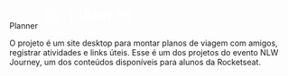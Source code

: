 Planner <svg width="172" height="45" viewBox="0 0 172 45" fill="none" xmlns="http://www.w3.org/2000/svg">
<path d="M40.0404 21.8266C40.0404 21.1589 39.9691 20.499 39.8242 19.8469C39.8175 19.7728 39.8169 19.6981 39.8029 19.6251C39.367 17.3258 38.469 15.222 37.1189 13.3125C36.3612 12.242 35.5008 11.2626 34.4849 10.4274C34.418 10.3634 34.3546 10.2955 34.2838 10.237C31.4718 7.91867 28.2486 6.6657 24.6043 6.51462C23.5861 6.4725 22.5701 6.51743 21.5654 6.71175C21.4817 6.71849 21.3969 6.71849 21.3149 6.73366C19.1695 7.13858 17.1538 7.88105 15.3325 9.09976C11.4321 11.709 9.01877 15.3197 8.22688 19.948C7.69335 23.0667 8.10333 26.0921 9.42482 28.9879C12.4216 35.5543 19.616 39.8889 27.4085 38.0917C33.6559 36.6506 37.6754 32.6811 39.5305 26.5454C39.9944 25.011 40.1196 23.4267 40.0404 21.8266ZM38.3595 26.2084C36.6617 31.6741 33.1443 35.4077 27.5562 36.768C21.3289 38.2832 16.1777 36.2496 12.234 31.2377C10.1903 28.6408 9.15749 25.6406 9.21814 22.3225C9.29396 18.1974 10.9041 14.7132 13.8571 11.8624C15.8576 9.93096 18.2366 8.65945 20.9622 8.05852C20.9976 8.05065 21.0301 8.03156 21.0644 8.01752C21.0801 8.03212 21.0964 8.04335 21.1133 8.05178C21.1284 8.03268 21.1447 8.0164 21.1621 8.00404C21.8327 7.91306 22.5005 7.79624 23.1778 7.75974C27.0299 7.55531 30.4311 8.71224 33.4156 11.1396C34.3776 11.9219 35.233 12.816 35.9518 13.8134C37.4334 15.8712 38.4494 18.1368 38.7605 20.6849C38.8728 21.6014 38.8874 22.5186 38.8605 23.4385H38.8588C38.8588 23.4385 38.8537 23.4413 38.8509 23.4435C38.8537 23.4475 38.8565 23.4514 38.8599 23.4548C38.7582 24.3848 38.6381 25.3126 38.3595 26.2084Z" fill="white"/>
<path d="M36.4876 22.3248C32.4041 18.2733 28.3183 14.224 24.2387 10.1685C24.0814 10.0124 24.0039 9.98544 23.8298 10.1595C20.8459 13.1412 17.8542 16.115 14.8636 19.0904C13.7836 20.1648 12.7019 21.2381 11.6208 22.3119C11.4921 22.3933 11.3866 22.4781 11.5747 22.6084C11.7404 22.7662 11.9061 22.9235 12.0717 23.0813C12.147 23.1633 12.2189 23.2487 12.2975 23.3273C16.1289 27.1384 19.9631 30.9479 23.7894 34.7652C23.9781 34.9534 24.0691 34.991 24.2808 34.7787C26.4722 32.5805 28.6788 30.397 30.8787 28.2066C31.7857 27.3036 32.6854 26.3937 33.5885 25.4867C34.5759 24.5179 35.5615 23.5474 36.5522 22.5826C36.6977 22.4405 36.5556 22.3927 36.4876 22.3248ZM24.6436 32.4823V29.9022C24.6425 28.9761 24.6425 28.0494 24.6414 27.1233V27.1025C24.6408 26.6234 24.6408 26.1449 24.6397 25.6664V25.6462C24.6391 25.1144 24.6385 24.5825 24.6374 24.0507V24.045C24.6374 23.8311 24.6369 23.6176 24.6363 23.4037V23.3806C24.6363 23.2397 24.6425 23.1549 24.8463 23.1554C26.8418 23.1616 28.8372 23.1627 30.8321 23.1633H30.8489C31.8402 23.1633 32.8315 23.1633 33.8227 23.1639C33.8575 23.1639 33.8924 23.17 33.9901 23.1785C30.8894 26.3089 27.7994 29.3799 24.6436 32.4823ZM24.6459 12.5582C24.7705 12.5958 24.8362 12.6874 24.9115 12.761C25.9342 13.7629 26.9552 14.7671 27.9774 15.7696C28.0437 15.8347 28.1155 15.8937 28.1846 15.9555C28.2178 15.988 28.2509 16.02 28.284 16.0521C28.4037 16.2026 28.5379 16.339 28.6923 16.4542C28.7109 16.5036 28.7446 16.5379 28.7945 16.5553C28.8198 16.612 28.8603 16.653 28.9175 16.6766C29.3758 17.1416 29.8296 17.6106 30.2924 18.0711C31.2915 19.064 32.2951 20.053 33.2965 21.0432C33.3184 21.0993 33.3571 21.1392 33.4133 21.1611C33.4318 21.2139 33.4672 21.2499 33.52 21.2684C33.5419 21.3251 33.5807 21.3644 33.6374 21.3863C33.6565 21.4386 33.6919 21.4739 33.7441 21.493C33.8059 21.5711 33.8677 21.6486 33.9283 21.725C33.8688 21.7997 33.798 21.7677 33.7385 21.7677C30.8096 21.7682 27.8802 21.7643 24.9514 21.7705C24.72 21.771 24.6357 21.7385 24.6369 21.4734C24.6414 19.9896 24.6419 18.5052 24.6408 17.0214V17.0057C24.6447 16.8018 24.6492 16.6002 24.6593 16.3963C24.6683 16.2059 24.6537 16.0133 24.6402 15.8201V15.8049C24.6391 14.7744 24.6374 13.7444 24.6369 12.7138C24.6369 12.6689 24.6419 12.6234 24.6459 12.5582ZM23.3058 12.6621C23.3406 12.7267 23.353 12.8008 23.3496 12.8896C23.3479 12.9328 23.3451 12.9912 23.3592 13.0362V13.6601C23.3171 13.7286 23.3491 13.8269 23.3491 13.9011C23.3429 16.4463 23.344 18.9916 23.344 21.5368C23.344 21.5784 23.3463 21.6194 23.3513 21.6587C23.3339 21.7306 23.2834 21.7733 23.1379 21.7727C20.2107 21.7637 17.2836 21.7665 14.3558 21.7665H14.143C17.2005 18.6962 20.2141 15.6853 23.3058 12.6621ZM23.3603 32.2801C23.3603 32.3048 23.3519 32.3289 23.339 32.4036C20.2253 29.3546 17.1769 26.2915 14.0902 23.161H15.7167C18.1765 23.161 20.637 23.1622 23.0975 23.1594C23.2626 23.1594 23.367 23.1526 23.3665 23.3834C23.3575 26.3488 23.3609 29.3142 23.3603 32.2801Z" fill="white"/>
<path d="M19.58 32.0403C18.9724 32.0425 18.3641 32.0464 17.7565 32.033C15.9042 31.9908 14.5743 30.6469 14.5513 28.7975C14.544 28.1898 14.549 27.5821 14.5468 26.9739C14.5468 26.8829 14.5648 26.7863 14.4873 26.7105C14.129 26.3612 13.7723 26.0113 13.373 25.6204C13.4224 26.8037 13.3449 27.9258 13.4202 29.0474C13.5769 31.3731 15.3263 33.0939 17.6537 33.1663C18.7095 33.1989 19.7671 33.1759 20.824 33.177C20.8656 33.177 20.9189 33.1927 20.9459 33.1242C20.61 32.8069 20.2691 32.4896 19.9344 32.1655C19.8316 32.0655 19.7182 32.0397 19.58 32.0403Z" fill="white"/>
<path d="M28.5154 12.9643C29.1051 12.9575 29.6943 12.9547 30.2834 12.9665C31.9671 12.9991 33.3611 14.2616 33.5442 15.9369C33.6172 16.6069 33.5576 17.2831 33.5678 17.956C33.5689 18.0481 33.5369 18.1497 33.6003 18.2289C33.9328 18.6389 34.3203 18.9938 34.7185 19.3521C34.7039 18.116 34.8303 16.8911 34.6455 15.6763C34.3473 13.7118 32.8214 12.1454 30.9433 11.8978C29.6898 11.7321 28.4267 11.873 27.1681 11.8202C27.491 12.1623 27.7977 12.4779 28.0931 12.8031C28.2121 12.9339 28.3464 12.9665 28.5154 12.9643Z" fill="white"/>
<path d="M14.4002 18.3261C14.5131 18.2098 14.5485 18.0834 14.5457 17.9239C14.5361 17.391 14.5356 16.858 14.5395 16.325C14.5547 14.4133 15.9492 13.0013 17.8626 12.966C18.4422 12.9558 19.0218 12.9676 19.6014 12.9671C19.6845 12.9671 19.8002 12.9873 19.8457 12.9429C20.2107 12.5807 20.5629 12.2061 20.9111 11.8422C19.8086 11.8422 18.6949 11.795 17.5863 11.8523C15.3915 11.9663 13.6583 13.6579 13.4303 15.8459C13.3101 17.0023 13.409 18.1626 13.4252 19.3555C13.7499 19.0118 14.0711 18.6653 14.4002 18.3261Z" fill="white"/>
<path d="M34.7118 27.5232C34.7213 26.9031 34.714 26.2831 34.714 25.5929C34.358 25.9596 34.0232 26.25 33.7424 26.5948C33.5801 26.6925 33.5414 26.8397 33.5408 27.0228C33.5397 27.7804 33.6127 28.5436 33.5099 29.2945C33.2976 30.8463 32.0373 31.965 30.4552 32.0302C29.792 32.0577 29.127 32.0358 28.4626 32.0369C28.3615 32.0375 28.2599 32.0195 28.1751 32.1077C27.8353 32.4598 27.491 32.808 27.1164 33.1905C28.3868 33.159 29.619 33.2388 30.8495 33.1365C31.0163 33.1231 31.1831 33.0882 31.3465 33.0512C33.1825 32.6328 34.6343 30.9153 34.6562 29.1389C34.6668 29.1131 34.6781 29.0884 34.6781 29.0592V29.012C34.7539 28.5178 34.7045 28.0191 34.7118 27.5232Z" fill="white"/>
<path d="M154.876 30.3537V13.9634H158.621V16.6951H158.792C159.09 15.749 159.603 15.0198 160.328 14.5076C161.061 13.9883 161.897 13.7287 162.836 13.7287C163.049 13.7287 163.288 13.7394 163.551 13.7607C163.821 13.7749 164.045 13.7998 164.223 13.8354V17.3887C164.059 17.3318 163.8 17.282 163.444 17.2394C163.096 17.1896 162.758 17.1647 162.43 17.1647C161.726 17.1647 161.093 17.3176 160.531 17.6235C159.976 17.9223 159.539 18.3384 159.219 18.872C158.898 19.4055 158.738 20.0209 158.738 20.718V30.3537H154.876Z" fill="white"/>
<path d="M144.92 30.6738C143.277 30.6738 141.858 30.3323 140.663 29.6494C139.475 28.9594 138.561 27.9848 137.92 26.7256C137.28 25.4594 136.96 23.969 136.96 22.2546C136.96 20.5686 137.28 19.0889 137.92 17.8156C138.568 16.5351 139.471 15.5392 140.631 14.8278C141.79 14.1093 143.153 13.75 144.718 13.75C145.728 13.75 146.681 13.9136 147.577 14.2409C148.481 14.561 149.278 15.059 149.968 15.7348C150.665 16.4106 151.213 17.2714 151.611 18.3171C152.009 19.3557 152.209 20.5935 152.209 22.0305V23.215H138.774V20.6113H148.506C148.499 19.8715 148.339 19.2134 148.026 18.6372C147.713 18.0539 147.275 17.595 146.713 17.2607C146.158 16.9263 145.511 16.7592 144.771 16.7592C143.981 16.7592 143.288 16.9512 142.69 17.3354C142.093 17.7124 141.627 18.2104 141.292 18.8293C140.965 19.4411 140.798 20.1133 140.791 20.8461V23.1189C140.791 24.0722 140.965 24.8903 141.314 25.5732C141.662 26.249 142.15 26.7683 142.776 27.1311C143.402 27.4868 144.134 27.6647 144.974 27.6647C145.536 27.6647 146.044 27.5864 146.5 27.4299C146.955 27.2663 147.35 27.028 147.684 26.715C148.019 26.402 148.271 26.0143 148.442 25.5519L152.049 25.9573C151.821 26.9106 151.387 27.7429 150.747 28.4543C150.114 29.1586 149.303 29.7063 148.314 30.0976C147.325 30.4817 146.194 30.6738 144.92 30.6738Z" fill="white"/>
<path d="M131.93 30.5884C131.282 30.5884 130.727 30.3608 130.265 29.9055C129.803 29.4502 129.575 28.8954 129.582 28.2409C129.575 27.6006 129.803 27.0529 130.265 26.5976C130.727 26.1423 131.282 25.9147 131.93 25.9147C132.556 25.9147 133.1 26.1423 133.562 26.5976C134.032 27.0529 134.27 27.6006 134.277 28.2409C134.27 28.6748 134.156 29.0696 133.936 29.4253C133.722 29.781 133.438 30.0656 133.082 30.279C132.733 30.4853 132.349 30.5884 131.93 30.5884Z" fill="white"/>
<path d="M115.703 20.75V30.3537H111.84V13.9634H115.532V16.7485H115.724C116.101 15.8308 116.702 15.1017 117.528 14.561C118.36 14.0204 119.388 13.75 120.611 13.75C121.742 13.75 122.728 13.9919 123.567 14.4756C124.414 14.9594 125.068 15.6601 125.531 16.5778C126 17.4955 126.231 18.6088 126.224 19.9177V30.3537H122.361V20.5153C122.361 19.4197 122.077 18.5625 121.508 17.9436C120.946 17.3247 120.167 17.0153 119.171 17.0153C118.495 17.0153 117.894 17.1647 117.367 17.4634C116.848 17.7551 116.439 18.1784 116.14 18.7333C115.849 19.2881 115.703 19.9604 115.703 20.75Z" fill="white"/>
<path d="M97.9928 20.75V30.3537H94.13V13.9634H97.8221V16.7485H98.0142C98.3912 15.8308 98.9923 15.1017 99.8175 14.561C100.65 14.0204 101.678 13.75 102.901 13.75C104.032 13.75 105.018 13.9919 105.857 14.4756C106.704 14.9594 107.358 15.6601 107.821 16.5778C108.29 17.4955 108.521 18.6088 108.514 19.9177V30.3537H104.651V20.5153C104.651 19.4197 104.367 18.5625 103.798 17.9436C103.236 17.3247 102.457 17.0153 101.461 17.0153C100.785 17.0153 100.184 17.1647 99.6575 17.4634C99.1382 17.7551 98.7291 18.1784 98.4303 18.7333C98.1387 19.2881 97.9928 19.9604 97.9928 20.75Z" fill="white"/>
<path d="M82.1929 30.6845C81.1543 30.6845 80.2188 30.4995 79.3865 30.1296C78.5613 29.7526 77.9068 29.1977 77.4231 28.465C76.9465 27.7322 76.7081 26.8288 76.7081 25.7546C76.7081 24.8298 76.8789 24.0651 77.2203 23.4604C77.5618 22.8557 78.0277 22.372 78.6182 22.0092C79.2086 21.6464 79.8738 21.3725 80.6136 21.1875C81.3606 20.9955 82.1324 20.8567 82.9292 20.7714C83.8895 20.6718 84.6685 20.5829 85.2661 20.5046C85.8636 20.4192 86.2976 20.2912 86.5679 20.1205C86.8453 19.9426 86.9841 19.6687 86.9841 19.2988V19.2348C86.9841 18.4309 86.7457 17.8085 86.2691 17.3674C85.7925 16.9263 85.106 16.7058 84.2097 16.7058C83.2635 16.7058 82.513 16.9121 81.9581 17.3247C81.4104 17.7373 81.0405 18.2246 80.8484 18.7866L77.2417 18.2744C77.5262 17.2785 77.9957 16.4462 78.6502 15.7775C79.3047 15.1017 80.105 14.5966 81.0511 14.2622C81.9973 13.9208 83.043 13.75 84.1883 13.75C84.978 13.75 85.764 13.8425 86.5466 14.0275C87.3291 14.2124 88.044 14.5183 88.6914 14.9451C89.3387 15.3649 89.858 15.9375 90.2493 16.6631C90.6477 17.3887 90.8469 18.2958 90.8469 19.3842V30.3537H87.1334V28.1022H87.0054C86.7706 28.5574 86.4398 28.9843 86.013 29.3826C85.5933 29.7739 85.0633 30.0905 84.4231 30.3323C83.7899 30.5671 83.0466 30.6845 82.1929 30.6845ZM83.1959 27.8461C83.9714 27.8461 84.6436 27.6931 85.2127 27.3872C85.7818 27.0742 86.2193 26.6616 86.5252 26.1494C86.8382 25.6372 86.9947 25.0788 86.9947 24.4741V22.5427C86.8738 22.6423 86.6675 22.7348 86.3758 22.8201C86.0913 22.9055 85.7711 22.9802 85.4155 23.0442C85.0598 23.1083 84.7076 23.1652 84.3591 23.215C84.0105 23.2648 83.7081 23.3074 83.452 23.343C82.8758 23.4213 82.3601 23.5493 81.9048 23.7272C81.4495 23.905 81.0903 24.154 80.827 24.4741C80.5638 24.7871 80.4322 25.1926 80.4322 25.6906C80.4322 26.402 80.6919 26.9391 81.2112 27.3019C81.7305 27.6647 82.3921 27.8461 83.1959 27.8461Z" fill="white"/>
<path d="M74.1052 8.50003V30.3537H70.2424V8.50003H74.1052Z" fill="white"/>
<path d="M52.0629 36.5V13.9634H55.8617V16.6738H56.0858C56.285 16.2754 56.566 15.8522 56.9288 15.404C57.2916 14.9487 57.7824 14.561 58.4013 14.2409C59.0202 13.9136 59.8099 13.75 60.7702 13.75C62.0365 13.75 63.1783 14.0737 64.1955 14.7211C65.2199 15.3613 66.0309 16.311 66.6285 17.5701C67.2331 18.8222 67.5355 20.3588 67.5355 22.1799C67.5355 23.9797 67.2402 25.5092 66.6498 26.7683C66.0594 28.0275 65.2555 28.9878 64.2382 29.6494C63.2209 30.311 62.0685 30.6418 60.7809 30.6418C59.8419 30.6418 59.0629 30.4853 58.444 30.1723C57.8251 29.8593 57.3271 29.4822 56.9501 29.0412C56.5802 28.593 56.2921 28.1697 56.0858 27.7714H55.9257V36.5H52.0629ZM55.851 22.1586C55.851 23.2185 56.0004 24.1469 56.2992 24.9436C56.6051 25.7404 57.0426 26.3628 57.6117 26.811C58.1879 27.2521 58.8851 27.4726 59.7032 27.4726C60.5568 27.4726 61.2718 27.2449 61.848 26.7897C62.4242 26.3273 62.8581 25.6977 63.1498 24.9009C63.4486 24.0971 63.598 23.183 63.598 22.1586C63.598 21.1413 63.4521 20.2378 63.1605 19.4482C62.8688 18.6586 62.4349 18.0397 61.8586 17.5915C61.2824 17.1433 60.5639 16.9192 59.7032 16.9192C58.878 16.9192 58.1772 17.1362 57.601 17.5701C57.0248 18.0041 56.5873 18.6123 56.2885 19.3948C55.9969 20.1774 55.851 21.0986 55.851 22.1586Z" fill="white"/>
</svg>

 
O projeto é um site desktop para montar planos de viagem com amigos, registrar atividades e links úteis.
Esse é um dos projetos do evento NLW Journey, um dos conteúdos disponíveis para alunos da Rocketseat.
